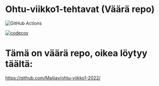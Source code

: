 # Ohtu-viikko1-tehtavat (Väärä repo)

![GitHub Actions](https://github.com/Maijjay/ohtu-2022-viikko1/workflows/CI/badge.svg)

[![codecov](https://codecov.io/gh/Maijjay/ohtu-2022-viikko1/branch/main/graph/badge.svg?token=TG5G7RXIZR)](https://codecov.io/gh/Maijjay/ohtu-2022-viikko1)

# Tämä on väärä repo, oikea löytyy täältä:
https://github.com/Maijjay/ohtu-viikko1-2022/
